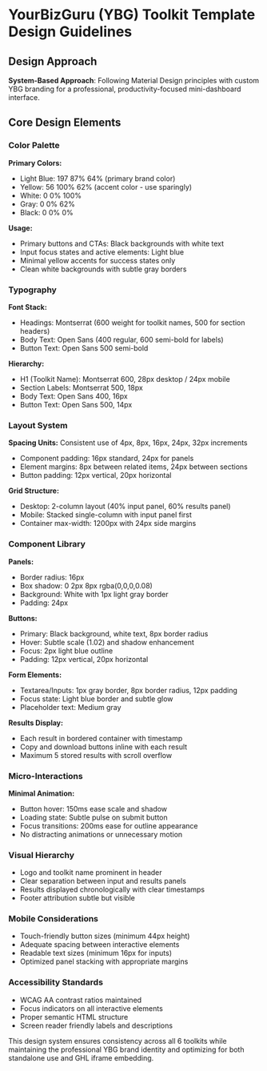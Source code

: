 # YourBizGuru (YBG) Toolkit Template Design Guidelines

## Design Approach
**System-Based Approach**: Following Material Design principles with custom YBG branding for a professional, productivity-focused mini-dashboard interface.

## Core Design Elements

### Color Palette
**Primary Colors:**
- Light Blue: 197 87% 64% (primary brand color)
- Yellow: 56 100% 62% (accent color - use sparingly)
- White: 0 0% 100%
- Gray: 0 0% 62%
- Black: 0 0% 0%

**Usage:**
- Primary buttons and CTAs: Black backgrounds with white text
- Input focus states and active elements: Light blue
- Minimal yellow accents for success states only
- Clean white backgrounds with subtle gray borders

### Typography
**Font Stack:**
- Headings: Montserrat (600 weight for toolkit names, 500 for section headers)
- Body Text: Open Sans (400 regular, 600 semi-bold for labels)
- Button Text: Open Sans 500 semi-bold

**Hierarchy:**
- H1 (Toolkit Name): Montserrat 600, 28px desktop / 24px mobile
- Section Labels: Montserrat 500, 18px
- Body Text: Open Sans 400, 16px
- Button Text: Open Sans 500, 14px

### Layout System
**Spacing Units:** Consistent use of 4px, 8px, 16px, 24px, 32px increments
- Component padding: 16px standard, 24px for panels
- Element margins: 8px between related items, 24px between sections
- Button padding: 12px vertical, 20px horizontal

**Grid Structure:**
- Desktop: 2-column layout (40% input panel, 60% results panel)
- Mobile: Stacked single-column with input panel first
- Container max-width: 1200px with 24px side margins

### Component Library

**Panels:**
- Border radius: 16px
- Box shadow: 0 2px 8px rgba(0,0,0,0.08)
- Background: White with 1px light gray border
- Padding: 24px

**Buttons:**
- Primary: Black background, white text, 8px border radius
- Hover: Subtle scale (1.02) and shadow enhancement
- Focus: 2px light blue outline
- Padding: 12px vertical, 20px horizontal

**Form Elements:**
- Textarea/Inputs: 1px gray border, 8px border radius, 12px padding
- Focus state: Light blue border and subtle glow
- Placeholder text: Medium gray

**Results Display:**
- Each result in bordered container with timestamp
- Copy and download buttons inline with each result
- Maximum 5 stored results with scroll overflow

### Micro-Interactions
**Minimal Animation:**
- Button hover: 150ms ease scale and shadow
- Loading state: Subtle pulse on submit button
- Focus transitions: 200ms ease for outline appearance
- No distracting animations or unnecessary motion

### Visual Hierarchy
- Logo and toolkit name prominent in header
- Clear separation between input and results panels
- Results displayed chronologically with clear timestamps
- Footer attribution subtle but visible

### Mobile Considerations
- Touch-friendly button sizes (minimum 44px height)
- Adequate spacing between interactive elements
- Readable text sizes (minimum 16px for inputs)
- Optimized panel stacking with appropriate margins

### Accessibility Standards
- WCAG AA contrast ratios maintained
- Focus indicators on all interactive elements
- Proper semantic HTML structure
- Screen reader friendly labels and descriptions

This design system ensures consistency across all 6 toolkits while maintaining the professional YBG brand identity and optimizing for both standalone use and GHL iframe embedding.